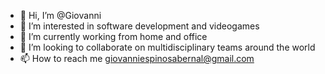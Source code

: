 - 👋 Hi, I’m @Giovanni
- 👀 I’m interested in software development and videogames
- 🌱 I’m currently working from home and office
- 💞️ I’m looking to collaborate on multidisciplinary teams around the world
- 📫 How to reach me giovanniespinosabernal@gmail.com

<!---
ELGeb/ELGeb is a ✨ special ✨ repository because its `README.md` (this file) appears on your GitHub profile.
You can click the Preview link to take a look at your changes.
--->
